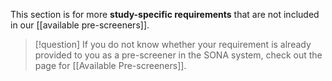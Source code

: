 
This section is for more **study-specific requirements** that are not included in our [[available pre-screeners]].

>[!question]
>If you do not know whether your requirement is already provided to you as a pre-screener in the SONA system, check out the page for [[Available Pre-screeners]].
